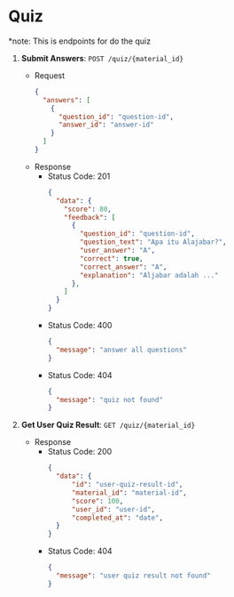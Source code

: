 # Quiz

*note: This is endpoints for do the quiz

1. **Submit Answers**: ```POST /quiz/{material_id}```
    - Request
      ```json
      {
        "answers": [
          {
            "question_id": "question-id", 
            "answer_id": "answer-id"
          }
        ]
      }
      ```
    - Response
      - Status Code: 201
        ```json
        {
          "data": {
            "score": 80,
            "feedback": [
              {
                "question_id": "question-id", 
                "question_text": "Apa itu Alajabar?",
                "user_answer": "A",
                "correct": true,
                "correct_answer": "A",
                "explanation": "Aljabar adalah ..."
              },
            ]
          }
        }
        ```
      - Status Code: 400
        ```json
        {
          "message": "answer all questions"
        }
        ```
      - Status Code: 404
        ```json
        {
          "message": "quiz not found"
        }
        ```

2. **Get User Quiz Result**: ```GET /quiz/{material_id}```
    - Response
      - Status Code: 200
        ```json
        {
          "data": {
              "id": "user-quiz-result-id",
              "material_id": "material-id",
              "score": 100,
              "user_id": "user-id",
              "completed_at": "date",
          }
        }
        ```
      - Status Code: 404
        ```json
        {
          "message": "user quiz result not found"
        }
        ```